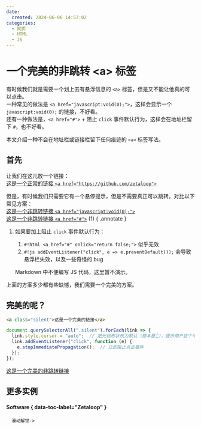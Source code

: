 ```yaml
---
date:
  created: 2024-06-06 14:57:02
categories:
  - 网页
  - HTML
  - JS
---
```


# 一个完美的非跳转 &lt;a&gt; 标签

有时候我们就是需要一个划上去有悬浮信息的 `<a>` 标签，但是又不能让他真的可以点击。<br>
一种常见的做法是 `<a href="javascript:void(0);">`，这样会显示一个 `javascript:void(0);` 的链接，不好看。<br>
还有一种做法是，`<a href="#">` + 阻止 `click` 事件默认行为，这样会在地址栏留下 `#`，也不好看。

本文介绍一种不会在地址栏或链接栏留下任何痕迹的 `<a>` 标签写法。
<!-- more -->
## 首先
让我们在这儿放一个链接：<br>
[这是一个正常的链接 `<a href="https://github.com/zetaloop">`](https://github.com/zetaloop "点击跳转到 GitHub")

但是，有时候我们只需要它有一个悬停提示，但是不需要真正可以跳转。对比以下常见方案：<br>
[这是一个非跳转链接 `<a href="javascript:void(0);">`](javascript:void(0); "点了啥也不做，但是悬停会在左下角显示 <code>javascript:void(0);</code>，并且这个定制悬浮栏会卡住")<br>
[这是一个非跳转链接 `<a href="#">`](# "点了会在地址栏留下 <code>#</code>，并且页面会跳到顶部") (1)
{ .annotate }

1.  如果要加上阻止 `click` 事件默认行为：
    1. `#!html <a href="#" onlick="return false;">`
       似乎无效
    2. `#!js addEventListener("click", e => e.preventDefault());`
       会导致悬浮栏失效，以及一些奇怪的 bug

    Markdown 中不便编写 JS 代码，这里暂不演示。

上面的方案多少都有些缺憾，我们需要一个完美的方案。

## 完美的呢？
```html
<a class="silent">这是一个完美的链接</a>
```
```js
document.querySelectorAll(".silent").forEach(link => {
  link.style.cursor = "auto";  // 把光标形状改为默认（原本是👆），提示用户这个不能点
  link.addEventListener("click", function (e) {
    e.stopImmediatePropagation();  // 立即阻止点击事件
  });
});
```
[这是一个完美的非跳转链接]("它只有悬停提示而没有点击功能")

## 更多实例

#### Software <!-- [md:version]("2020/20/20 v1.2.3<br>增加了三个特性") v1.2.3 --> <!-- [md:autoupdate]("自动更新") --> { data-toc-label="Zetaloop" }

<code>&nbsp;<!-- [md:locked]("被骗啦") -->&nbsp;滑动解锁->&nbsp;</code>
